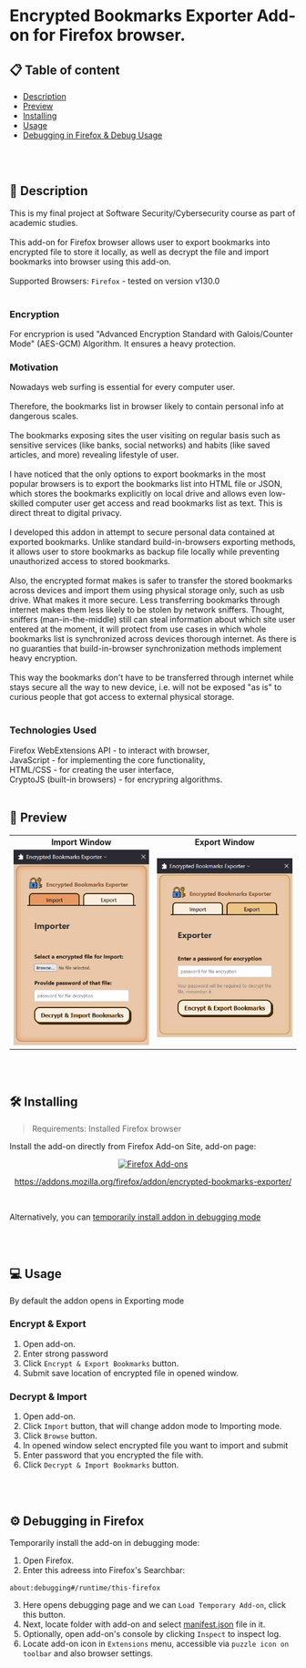 # Encrypted Bookmarks Exporter Add-on for Firefox browser.

## 📋 Table of content
- [Description](#-description)
- [Preview](#-preview)
- [Installing](#-installing)
- [Usage](#-usage)
- [Debugging in Firefox & Debug Usage](#-debugging-in-firefox)



<br/><br/>

## 📖 Description
This is my final project at Software Security/Cybersecurity course as part of academic studies.
<br/><br/>
This add-on for Firefox browser allows user to export bookmarks into encrypted file to store it locally, as well as decrypt the file and import bookmarks into browser using this add-on.
<br/><br/>
Supported Browsers: `Firefox` - tested on version v130.0
<br/><br/>

### Encryption 
For encryprion is used "Advanced Encryption Standard with Galois/Counter Mode" (AES-GCM) Algorithm. It ensures a heavy protection.

### Motivation
Nowadays web surfing is essential for every computer user.
<br/><br/>
Therefore, the bookmarks list in browser likely to contain personal info at dangerous scales.
<br/><br/>
The bookmarks exposing sites the user visiting on regular basis such as sensitive services (like banks, social networks) and habits (like saved articles, and more) revealing lifestyle of user.
<br/><br/>
I have noticed that the only options to export bookmarks in the most popular browsers is to export the bookmarks list into HTML file or JSON,
which stores the bookmarks explicitly on local drive and allows even low-skilled computer user get access and read bookmarks list as text. 
This is direct threat to digital privacy.
<br/><br/>
I developed this addon in attempt to secure personal data contained at exported bookmarks.
Unlike standard build-in-browsers exporting methods, it allows user to store bookmarks as backup file locally while preventing unauthorized access to stored bookmarks.
<br/><br/>
Also, the encrypted format makes is safer to transfer the stored bookmarks across devices and import them using physical storage only, such as usb drive.
What makes it more secure. Less transferring bookmarks through internet makes them less likely to be stolen by network sniffers.
Thought, sniffers (man-in-the-middle) still can steal information about which site user entered at the moment, 
it will protect from use cases in which whole bookmarks list is synchronized across devices thorough internet. 
As there is no guaranties that build-in-browser synchronization methods implement heavy encryption.
<br/><br/>
This way the bookmarks don't have to be transferred through internet while stays secure all the way to new device,
i.e. will not be exposed "as is" to curious people that got access to external physical storage.
<br/><br/>


### Technologies Used
Firefox WebExtensions API - to interact with browser, <br/>
JavaScript - for implementing the core functionality, <br/>
HTML/CSS - for creating the user interface, <br/>
CryptoJS (built-in browsers) - for encrypring algorithms.
<br/><br/>

## 🍰 Preview

<table>
    <tr>
        <th width="350">Import Window</th>
        <th width="350">Export Window</th>
    </tr>
    <tr>
        <td><img src="/gitpreview/import.png" width="350"></td>
        <td><img src="/gitpreview/export.png" width="350"></td>
    </tr>
</table>

<br/><br/>

## 🛠 Installing 
> Requirements: Installed Firefox browser

Install the add-on directly from Firefox Add-on Site, add-on page:

<div align="center">
<a href="https://addons.mozilla.org/firefox/addon/encrypted-bookmarks-exporter/">
<img alt="Firefox Add-ons" src="https://img.shields.io/badge/Firefox-141e24.svg?&style=for-the-badge&logo=firefox-browser">
</a>  
<p>
<a href="https://addons.mozilla.org/firefox/addon/encrypted-bookmarks-exporter/">https://addons.mozilla.org/firefox/addon/encrypted-bookmarks-exporter/</a>  
</p>
</div>

<br/>

Alternatively, you can [temporarily install addon in debugging mode](#-debugging-in-firefox)

<br/><br/>

## 💻 Usage

By default the addon opens in Exporting mode

### Encrypt & Export
1. Open add-on.
2. Enter strong password
3. Click `Encrypt & Export Bookmarks` button.
4. Submit save location of encrypted file in opened window.

### Decrypt & Import
1. Open add-on.
2. Click `Import` button, that will change addon mode to Importing mode.
3. Click `Browse` button.
4. In opened window select encrypted file you want to import and submit 
5. Enter password that you encrypted the file with.
6. Click `Decrypt & Import Bookmarks` button.

<br/><br/>

## ⚙ Debugging in Firefox 
Temporarily install the add-on in debugging mode:<br/>

1. Open Firefox.<br/>
2. Enter this adreess into Firefox's Searchbar:
```firefox search bar
about:debugging#/runtime/this-firefox
```
3. Here opens debugging page and we can `Load Temporary Add-on`, click this button.<br/>
4. Next, locate folder with add-on and select [manifest.json](manifest.json "manifest.json") file in it.<br/>
5. Optionally, open add-on's console by clicking `Inspect` to inspect log.
6. Locate add-on icon in `Extensions` menu, accessible via `puzzle icon on toolbar` and also browser settings.
